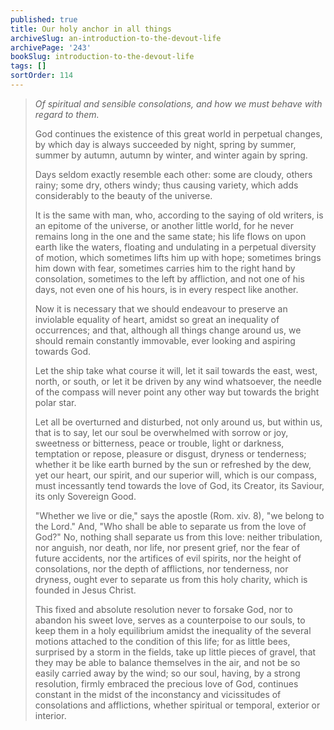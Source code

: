 ```yaml
---
published: true
title: Our holy anchor in all things
archiveSlug: an-introduction-to-the-devout-life
archivePage: '243'
bookSlug: introduction-to-the-devout-life
tags: []
sortOrder: 114
---
```


> *Of spiritual and sensible consolations, and how we must behave with regard to them.*
>
> God continues the existence of this great world in perpetual changes, by which day is always succeeded by night, spring by summer, summer by autumn, autumn by winter, and winter again by spring.
>
> Days seldom exactly resemble each other: some are cloudy, others rainy; some dry, others windy; thus causing variety, which adds considerably to the beauty of the universe.
>
> It is the same with man, who, according to the saying of old writers, is an epitome of the universe, or another little world, for he never remains long in the one and the same state; his life flows on upon earth like the waters, floating and undulating in a perpetual diversity of motion, which sometimes lifts him up with hope; sometimes brings him down with fear, sometimes carries him to the right hand by consolation, sometimes to the left by affliction, and not one of his days, not even one of his hours, is in every respect like another.
>
> Now it is necessary that we should endeavour to preserve an inviolable equality of heart, amidst so great an inequality of occurrences; and that, although all things change around us, we should remain constantly immovable, ever looking and aspiring towards God.
>
> Let the ship take what course it will, let it sail towards the east, west, north, or south, or let it be driven by any wind whatsoever, the needle of the compass will never point any other way but towards the bright polar star.
>
> Let all be overturned and disturbed, not only around us, but within us, that is to say, let our soul be overwhelmed with sorrow or joy, sweetness or bitterness, peace or trouble, light or darkness, temptation or repose, pleasure or disgust, dryness or tenderness; whether it be like earth burned by the sun or refreshed by the dew, yet our heart, our spirit, and our superior will, which is our compass, must incessantly tend towards the love of God, its Creator, its Saviour, its only Sovereign Good.
>
> "Whether we live or die," says the apostle (Rom. xiv. 8), "we belong to the Lord." And, "Who shall be able to separate us from the love of God?" No, nothing shall separate us from this love: neither tribulation, nor anguish, nor death, nor life, nor present grief, nor the fear of future accidents, nor the artifices of evil spirits, nor the height of consolations, nor the depth of afflictions, nor tenderness, nor dryness, ought ever to separate us from this holy charity, which is founded in Jesus Christ.
>
> This fixed and absolute resolution never to forsake God, nor to abandon his sweet love, serves as a counterpoise to our souls, to keep them in a holy equilibrium amidst the inequality of the several motions attached to the condition of this life; for as little bees, surprised by a storm in the fields, take up little pieces of gravel, that they may be able to balance themselves in the air, and not be so easily carried away by the wind; so our soul, having, by a strong resolution, firmly embraced the precious love of God, continues constant in the midst of the inconstancy and vicissitudes of consolations and afflictions, whether spiritual or temporal, exterior or interior.
